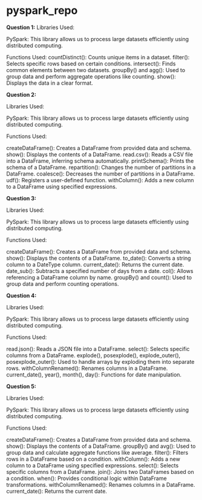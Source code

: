 # pyspark_repo
**Question 1:**
Libraries Used:

PySpark: This library allows us to process large datasets efficiently using distributed computing.

Functions Used:
countDistinct(): Counts unique items in a dataset.
filter(): Selects specific rows based on certain conditions.
intersect(): Finds common elements between two datasets.
groupBy() and agg(): Used to group data and perform aggregate operations like counting.
show(): Displays the data in a clear format.

**Question 2:**

Libraries Used:

PySpark: This library allows us to process large datasets efficiently using distributed computing.

Functions Used:


createDataFrame(): Creates a DataFrame from provided data and schema.
show(): Displays the contents of a DataFrame.
read.csv(): Reads a CSV file into a DataFrame, inferring schema automatically.
printSchema(): Prints the schema of a DataFrame.
repartition(): Changes the number of partitions in a DataFrame.
coalesce(): Decreases the number of partitions in a DataFrame.
udf(): Registers a user-defined function.
withColumn(): Adds a new column to a DataFrame using specified expressions.

**Question 3:**

Libraries Used:

PySpark: This library allows us to process large datasets efficiently using distributed computing.

Functions Used:

createDataFrame(): Creates a DataFrame from provided data and schema.
show(): Displays the contents of a DataFrame.
to_date(): Converts a string column to a DateType column.
current_date(): Returns the current date.
date_sub(): Subtracts a specified number of days from a date.
col(): Allows referencing a DataFrame column by name.
groupBy() and count(): Used to group data and perform counting operations.

**Question 4:**

Libraries Used:

PySpark: This library allows us to process large datasets efficiently using distributed computing.

Functions Used:

read.json(): Reads a JSON file into a DataFrame.
select(): Selects specific columns from a DataFrame.
explode(), posexplode(), explode_outer(), posexplode_outer(): Used to handle arrays by exploding them into separate rows.
withColumnRenamed(): Renames columns in a DataFrame.
current_date(), year(), month(), day(): Functions for date manipulation.

**Question 5:**

Libraries Used:

PySpark: This library allows us to process large datasets efficiently using distributed computing.

Functions Used:

createDataFrame(): Creates a DataFrame from provided data and schema.
show(): Displays the contents of a DataFrame.
groupBy() and avg(): Used to group data and calculate aggregate functions like average.
filter(): Filters rows in a DataFrame based on a condition.
withColumn(): Adds a new column to a DataFrame using specified expressions.
select(): Selects specific columns from a DataFrame.
join(): Joins two DataFrames based on a condition.
when(): Provides conditional logic within DataFrame transformations.
withColumnRenamed(): Renames columns in a DataFrame.
current_date(): Returns the current date.
